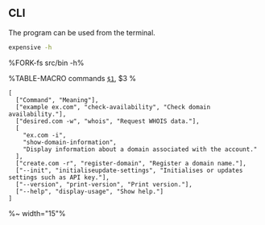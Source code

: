 ## CLI

The program can be used from the terminal.

```sh
expensive -h
```

%FORK-fs src/bin -h%

%TABLE-MACRO commands
[`$1`](#$2), $3
%

```table commands
[
  ["Command", "Meaning"],
  ["example ex.com", "check-availability", "Check domain availability."],
  ["desired.com -w", "whois", "Request WHOIS data."],
  [
    "ex.com -i",
    "show-domain-information",
    "Display information about a domain associated with the account."
  ],
  ["create.com -r", "register-domain", "Register a domain name."],
  ["--init", "initialiseupdate-settings", "Initialises or updates settings such as API key."],
  ["--version", "print-version", "Print version."],
  ["--help", "display-usage", "Show help."]
]
```

%~ width="15"%